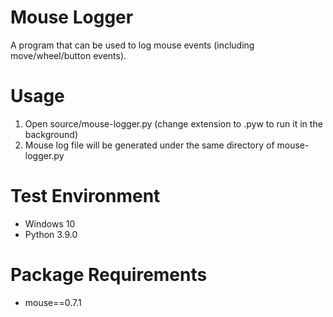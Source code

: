 # Mouse Logger
A program that can be used to log mouse events (including move/wheel/button events).

# Usage
1. Open source/mouse-logger.py (change extension to .pyw to run it in the background)
2. Mouse log file will be generated under the same directory of mouse-logger.py

# Test Environment
+ Windows 10
+ Python 3.9.0

# Package Requirements
+ mouse==0.7.1
